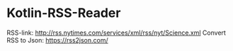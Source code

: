 # Kotlin-RSS-Reader
RSS-link: http://rss.nytimes.com/services/xml/rss/nyt/Science.xml
Convert RSS to Json: https://rss2json.com/
